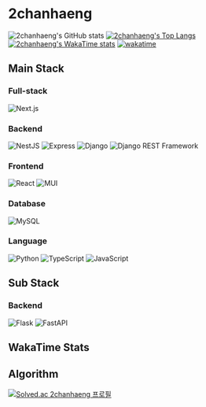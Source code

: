 # 2chanhaeng

![2chanhaeng's GitHub stats](https://github-readme-stats.vercel.app/api?username=2chanhaeng&show_icons=true&theme=radical)
[![2chanhaeng's Top Langs](https://github-readme-stats.vercel.app/api/top-langs/?username=2chanhaeng&size_weight=0&count_weight=1&langs_count=8&layout=donut&bg_color=45,1B98D1,9BDBF5&title_color=fff&text_color=fff&boborder_color=1B98D1&locale=kr)](https://github.com/2chanhaeng/github-readme-stats)
[![2chanhaeng's WakaTime stats](https://github-readme-stats.vercel.app/api/wakatime?username=2chanhaeng&layout=compact)](https://github.com/2chanhaeng/github-readme-stats)
[![wakatime](https://wakatime.com/badge/user/7d1df315-b169-4e35-8d75-d20fc4ed21f8.svg?style=flat-square)](https://wakatime.com/@2chanhaeng)

## Main Stack

### Full-stack

![Next.js](https://img.shields.io/badge/-Next.js-000000?style=flat-square&logo=next.js)

### Backend

![NestJS](https://img.shields.io/badge/-NestJS-E0234E?style=flat-square&logo=nestjs)
![Express](https://img.shields.io/badge/-Express-000000?style=flat-square&logo=express)
![Django](https://img.shields.io/badge/-Django-092E20?style=flat-square&logo=django)
![Django REST Framework](https://img.shields.io/badge/-Django%20REST%20Framework-092E20?style=flat-square&logo=django)

### Frontend

![React](https://img.shields.io/badge/-react-ffffff?style=flat-square&logo=react)
![MUI](https://img.shields.io/badge/-MUI-ffffff?style=flat-square&logo=mui)

### Database

![MySQL](https://img.shields.io/badge/-MySQL-4479A1?style=flat-square&logo=mysql)

### Language

![Python](https://img.shields.io/badge/-Python-ffd43b?style=flat-square&logo=python)
![TypeScript](https://img.shields.io/badge/-TypeScript-05122A?style=flat-square&logo=typescript)
![JavaScript](https://img.shields.io/badge/-JavaScript-05122A?style=flat-square&logo=javascript&logoColor=white)

## Sub Stack

### Backend

![Flask](https://img.shields.io/badge/-Flask-000000?style=flat-square&logo=flask)
![FastAPI](https://img.shields.io/badge/-FastAPI-ffffff?style=flat-square&logo=fastapi)

## WakaTime Stats

<!--START_SECTION:waka-->
<!--END_SECTION:waka-->

## Algorithm

[![Solved.ac 2chanhaeng 프로필](http://mazassumnida.wtf/api/v2/generate_badge?boj=2chanhaeng)](https://solved.ac/2chanhaeng)
